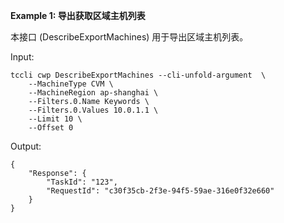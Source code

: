 **Example 1: 导出获取区域主机列表**

本接口 (DescribeExportMachines) 用于导出区域主机列表。

Input: 

```
tccli cwp DescribeExportMachines --cli-unfold-argument  \
    --MachineType CVM \
    --MachineRegion ap-shanghai \
    --Filters.0.Name Keywords \
    --Filters.0.Values 10.0.1.1 \
    --Limit 10 \
    --Offset 0
```

Output: 
```
{
    "Response": {
        "TaskId": "123",
        "RequestId": "c30f35cb-2f3e-94f5-59ae-316e0f32e660"
    }
}
```

